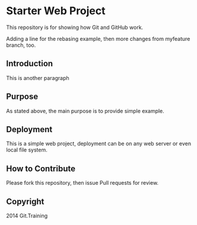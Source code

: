 # Starter Web Project

This repository is for showing how Git and GitHub work.

Adding a line for the rebasing example, then more changes from myfeature branch, too.

## Introduction

This is another paragraph

## Purpose

As stated above, the main purpose is to provide simple example.

## Deployment

This is a simple web project, deployment can be on any web server or even local file system.

## How to Contribute

Please fork this repository, then issue Pull requests for review.

## Copyright

2014 Git.Training
